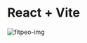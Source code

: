 # React + Vite

![fitpeo-img](https://github.com/user-attachments/assets/459570aa-ffdd-45f5-a0fe-298e2b16cb97)

